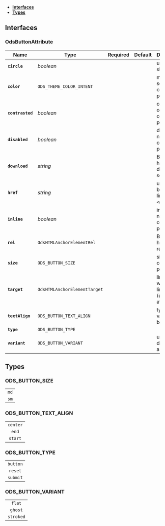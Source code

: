 * [**Interfaces**](#interfaces)
* [**Types**](#types)

## Interfaces

### OdsButtonAttribute
|Name | Type | Required | Default | Description|
|---|---|:---:|---|---|
|**`circle`** | _boolean_ |  |  | use a circle shape|
|**`color`** | `ODS_THEME_COLOR_INTENT` |  |  | main color: see component principles|
|**`contrasted`** | _boolean_ |  |  | contrasted or not: see component principles|
|**`disabled`** | _boolean_ |  |  | disabled or not: see component principles|
|**`download`** | _string_ |  |  | Button with href as download source|
|**`href`** | _string_ |  |  | use a button as a link with `<a>` element|
|**`inline`** | _boolean_ |  |  | inline or not: see component principles|
|**`rel`** | `OdsHTMLAnchorElementRel` |  |  | Button with href relationship|
|**`size`** | `ODS_BUTTON_SIZE` |  |  | size: see component principles|
|**`target`** | `OdsHTMLAnchorElementTarget` |  |  | link target if we are in a link-mode (using `href` attribute)|
|**`textAlign`** | `ODS_BUTTON_TEXT_ALIGN` |  |  | type of the vanilla button|
|**`type`** | `ODS_BUTTON_TYPE` |  |  | |
|**`variant`** | `ODS_BUTTON_VARIANT` |  |  | used design aspect|

## Types

### ODS_BUTTON_SIZE
|  |
|:---:|
| `md` |
| `sm` |

### ODS_BUTTON_TEXT_ALIGN
|  |
|:---:|
| `center` |
| `end` |
| `start` |

### ODS_BUTTON_TYPE
|  |
|:---:|
| `button` |
| `reset` |
| `submit` |

### ODS_BUTTON_VARIANT
|  |
|:---:|
| `flat` |
| `ghost` |
| `stroked` |